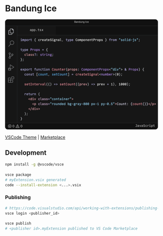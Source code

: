 # Bandung Ice

[![Theme Preview Solid.js Code](/assets/preview-solidjs.png)](https://vscodethemes.com/e/ryanjc.bandung-ice)

[VSCode Theme](https://vscodethemes.com/e/ryanjc.bandung-ice) | [Marketplace](https://marketplace.visualstudio.com/items?itemName=ryanjc.bandung-ice)

## Development

```bash
npm install -g @vscode/vsce

vsce package
# myExtension.vsix generated
code --install-extension <...>.vsix
```

### Publishing

```bash
# https://code.visualstudio.com/api/working-with-extensions/publishing-extension#get-a-personal-access-token
vsce login <publisher_id>

vsce publish
# <publisher id>.myExtension published to VS Code Marketplace
```

